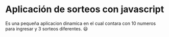 # Aplicación de sorteos con javascript
Es una pequeña aplicacion dinamica en el cual contara con 10 numeros para ingresar y 3 sorteos diferentes. :smiley:
